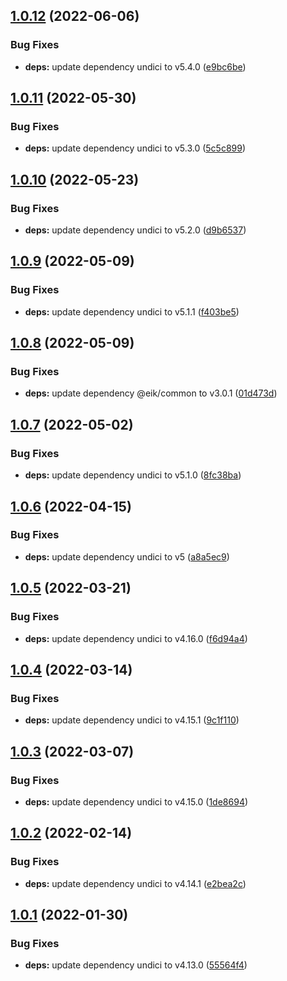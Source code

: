 ## [1.0.12](https://github.com/eik-lib/webpack-plugin/compare/v1.0.11...v1.0.12) (2022-06-06)


### Bug Fixes

* **deps:** update dependency undici to v5.4.0 ([e9bc6be](https://github.com/eik-lib/webpack-plugin/commit/e9bc6beaf8409074185a8db294f3dc9670c89889))

## [1.0.11](https://github.com/eik-lib/webpack-plugin/compare/v1.0.10...v1.0.11) (2022-05-30)


### Bug Fixes

* **deps:** update dependency undici to v5.3.0 ([5c5c899](https://github.com/eik-lib/webpack-plugin/commit/5c5c8995a5b261f4d62c9db7da05684c51e0380d))

## [1.0.10](https://github.com/eik-lib/webpack-plugin/compare/v1.0.9...v1.0.10) (2022-05-23)


### Bug Fixes

* **deps:** update dependency undici to v5.2.0 ([d9b6537](https://github.com/eik-lib/webpack-plugin/commit/d9b6537c4f7f2f207e325aed9f8ae21746d5a5f4))

## [1.0.9](https://github.com/eik-lib/webpack-plugin/compare/v1.0.8...v1.0.9) (2022-05-09)


### Bug Fixes

* **deps:** update dependency undici to v5.1.1 ([f403be5](https://github.com/eik-lib/webpack-plugin/commit/f403be5d299f0544ddab1467cab7448ee589459c))

## [1.0.8](https://github.com/eik-lib/webpack-plugin/compare/v1.0.7...v1.0.8) (2022-05-09)


### Bug Fixes

* **deps:** update dependency @eik/common to v3.0.1 ([01d473d](https://github.com/eik-lib/webpack-plugin/commit/01d473d3d6144a3fb9b89636482658f81726f352))

## [1.0.7](https://github.com/eik-lib/webpack-plugin/compare/v1.0.6...v1.0.7) (2022-05-02)


### Bug Fixes

* **deps:** update dependency undici to v5.1.0 ([8fc38ba](https://github.com/eik-lib/webpack-plugin/commit/8fc38babd197544e740e29f0599d93227eb79607))

## [1.0.6](https://github.com/eik-lib/webpack-plugin/compare/v1.0.5...v1.0.6) (2022-04-15)


### Bug Fixes

* **deps:** update dependency undici to v5 ([a8a5ec9](https://github.com/eik-lib/webpack-plugin/commit/a8a5ec9e150638f4d792607c5aeaebb681413f62))

## [1.0.5](https://github.com/eik-lib/webpack-plugin/compare/v1.0.4...v1.0.5) (2022-03-21)


### Bug Fixes

* **deps:** update dependency undici to v4.16.0 ([f6d94a4](https://github.com/eik-lib/webpack-plugin/commit/f6d94a406e9769f8f2eace61e1ed308121bb08c2))

## [1.0.4](https://github.com/eik-lib/webpack-plugin/compare/v1.0.3...v1.0.4) (2022-03-14)


### Bug Fixes

* **deps:** update dependency undici to v4.15.1 ([9c1f110](https://github.com/eik-lib/webpack-plugin/commit/9c1f1100970340167097c4d22d32f84d8010297b))

## [1.0.3](https://github.com/eik-lib/webpack-plugin/compare/v1.0.2...v1.0.3) (2022-03-07)


### Bug Fixes

* **deps:** update dependency undici to v4.15.0 ([1de8694](https://github.com/eik-lib/webpack-plugin/commit/1de869422c3be3abd94c3b4286a5378b68cfa742))

## [1.0.2](https://github.com/eik-lib/webpack-plugin/compare/v1.0.1...v1.0.2) (2022-02-14)


### Bug Fixes

* **deps:** update dependency undici to v4.14.1 ([e2bea2c](https://github.com/eik-lib/webpack-plugin/commit/e2bea2ca21d4a40aa5d7cb51a3a3735fc8043400))

## [1.0.1](https://github.com/eik-lib/webpack-plugin/compare/v1.0.0...v1.0.1) (2022-01-30)


### Bug Fixes

* **deps:** update dependency undici to v4.13.0 ([55564f4](https://github.com/eik-lib/webpack-plugin/commit/55564f413ae57fff0828654a74b87776306b08ae))
